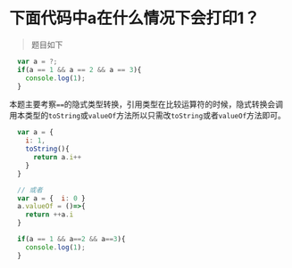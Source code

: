 # 下面代码中a在什么情况下会打印1？
>题目如下
```javascript
  var a = ?;
  if(a == 1 && a == 2 && a == 3){
    console.log(1);
  }
```
本题主要考察`==`的隐式类型转换，引用类型在比较运算符的时候，隐式转换会调用本类型的`toString`或`valueOf`方法所以只需改`toString`或者`valueOf`方法即可。

```javascript
  var a = {
    i: 1,
    toString(){
      return a.i++
    }
  }

  // 或者
  var a = {  i: 0 }
  a.valueOf = ()=>{
    return ++a.i    
  }

  if(a == 1 && a==2 && a==3){
    console.log(1);
  }
```


